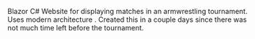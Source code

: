 Blazor C# Website for displaying matches in an armwrestling tournament. Uses modern architecture . Created this in a couple days since there was not much time left before the tournament.
